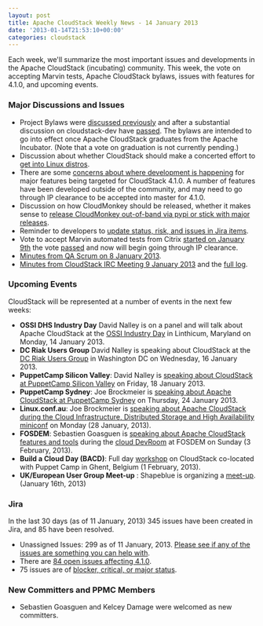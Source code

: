 ```yaml
---
layout: post
title: Apache CloudStack Weekly News - 14 January 2013
date: '2013-01-14T21:53:10+00:00'
categories: cloudstack
---
```

Each week, we'll summarize the most important issues and developments in the Apache CloudStack (incubating) community. This week, the vote on accepting Marvin tests, Apache CloudStack bylaws, issues with features for 4.1.0, and upcoming events.

<h3><a name="ApacheCloudStackWeeklyNews-14January2013-MajorDiscussionsandIssues"></a>Major Discussions and Issues</h3>

<ul>
	<li>Project Bylaws were <a href="http://markmail.org/thread/ma3g6hdgegu76g44" class="external-link" rel="nofollow">discussed previously</a> and after a substantial discussion on cloudstack-dev have <a href="http://markmail.org/thread/2q5b2y7oahgobqfg" class="external-link" rel="nofollow">passed</a>. The bylaws are intended to go into effect once Apache CloudStack graduates from the Apache Incubator. (Note that a vote on graduation is not currently pending.)</li>
	<li>Discussion about whether CloudStack should make a concerted effort to <a href="http://markmail.org/thread/moyctvlxmgrrorb5" class="external-link" rel="nofollow">get into Linux distros</a>.</li>
	<li>There are some <a href="http://markmail.org/thread/nu4f6tphsnsv7ls6" class="external-link" rel="nofollow">concerns about where development is happening</a> for major features being targeted for CloudStack 4.1.0. A number of features have been developed outside of the community, and may need to go through IP clearance to be accepted into master for 4.1.0.</li>
	<li>Discussion on how CloudMonkey should be released, whether it makes sense to <a href="http://markmail.org/thread/moyctvlxmgrrorb5" class="external-link" rel="nofollow">release CloudMonkey out-of-band via pypi or stick with major releases</a>.</li>
	<li>Reminder to developers to <a href="http://markmail.org/thread/pb3bmv44m6vwro4w" class="external-link" rel="nofollow">update status, risk, and issues in Jira items</a>.</li>
	<li>Vote to accept Marvin automated tests from Citrix <a href="http://markmail.org/thread/cqkim6v5nk73tur7" class="external-link" rel="nofollow">started on January 9th</a> the vote <a href="http://markmail.org/thread/vxwtwnhapmf7inw7" class="external-link" rel="nofollow">passed</a> and now will begin going through IP clearance.</li>
	<li><a href="http://markmail.org/thread/jhkqwujf23zegn5d" class="external-link" rel="nofollow">Minutes from QA Scrum on 8 January 2013</a>.</li>
	<li><a href="https://cwiki.apache.org/confluence/display/CLOUDSTACK/CloudStack+Meeting+9+January+2013+Minutes" class="external-link" rel="nofollow">Minutes from CloudStack IRC Meeting 9 January 2013</a> and the <a href="https://cwiki.apache.org/confluence/display/CLOUDSTACK/CloudStack+Meeting+9+January+2013+Log" class="external-link" rel="nofollow">full log</a>.</li>
</ul>


<h3><a name="ApacheCloudStackWeeklyNews-14January2013-UpcomingEvents"></a>Upcoming Events</h3>

<p>CloudStack will be represented at a number of events in the next few weeks:</p>
<ul>
	<li><b>OSSI DHS Industry Day</b> David Nalley is on a panel and will talk about Apache CloudStack at the <a href="http://www.oss-institute.org/component/events/event/30" class="external-link" rel="nofollow">OSSI Industry Day</a> in Linthicum, Maryland on Monday, 14 January 2013.</li>
	<li><b>DC Riak Users Group</b> David Nalley is speaking about CloudStack at the <a href="http://www.meetup.com/Riak-DC/events/94513602/" class="external-link" rel="nofollow">DC Riak Users Group</a> in Washington DC on Wednesday, 16 January 2013.</li>
	<li><b>PuppetCamp Silicon Valley</b>: David Nalley is <a href="http://puppetcampsiliconvalley2013.eventbrite.com/" class="external-link" rel="nofollow">speaking about CloudStack at PuppetCamp Silicon Valley</a> on Friday, 18 January 2013.</li>
	<li><b>PuppetCamp Sydney</b>: Joe Brockmeier is <a href="http://puppetcampsydney2013.eventbrite.com/" class="external-link" rel="nofollow">speaking about Apache CloudStack at PuppetCamp Sydney</a> on Thursday, 24 January 2013.</li>
	<li><b>Linux.conf.au</b>: Joe Brockmeier is <a href="https://lca2013.linux.org.au/schedule/30073/view_talk?day=monday" class="external-link" rel="nofollow">speaking about Apache CloudStack during the Cloud Infrastructure, Distributed Storage and High Availability miniconf</a> on Monday (28 January, 2013).</li>
	<li><b>FOSDEM</b>: Sebastien Goasguen is <a href="https://fosdem.org/2013/schedule/event/cloudstack/" class="external-link" rel="nofollow">speaking about Apache CloudStack features and tools</a> during the <a href="https://fosdem.org/2013/schedule/track/cloud/" class="external-link" rel="nofollow">cloud DevRoom</a> at FOSDEM on Sunday (3 February, 2013).</li>
	<li><b>Build a Cloud Day (BACD)</b>: Full day <a href="http://buildacloud.org/about-cloudstack/cloudstack-events/viewevent/140-build-a-cloud-day-ghent-2013.html" class="external-link" rel="nofollow">workshop</a> on CloudStack co-located with Puppet Camp in Ghent, Belgium (1 February, 2013).</li>
	<li><b>UK/European User Group Meet-up</b> : Shapeblue is organizing a <a href="http://buildacloud.org/about-cloudstack/cloudstack-events/viewevent/141-ukeuropean-user-group-meet-up.html" class="external-link" rel="nofollow">meet-up</a>. (January 16th, 2013)</li>
</ul>


<h3><a name="ApacheCloudStackWeeklyNews-14January2013-Jira"></a>Jira</h3>

<p>In the last 30 days (as of 11 January, 2013) 345 issues have been created in Jira, and 85 have been resolved.</p>

<ul>
	<li>Unassigned Issues: 299 as of 11 January, 2013. <a href="http://is.gd/Nj4yuN" class="external-link" rel="nofollow">Please see if any of the issues are something you can help with</a>.</li>
	<li>There are <a href="http://is.gd/Nj4yuN" class="external-link" rel="nofollow">84 open issues affecting 4.1.0</a>.</li>
	<li>75 issues are of <a href="http://is.gd/1eRl59" class="external-link" rel="nofollow">blocker, critical, or major status</a>.</li>
</ul>


<h3><a name="ApacheCloudStackWeeklyNews-14January2013-NewCommittersandPPMCMembers"></a>New Committers and PPMC Members</h3>

<ul>
	<li>Sebastien Goasguen and Kelcey Damage were welcomed as new committers.</li>
</ul>
